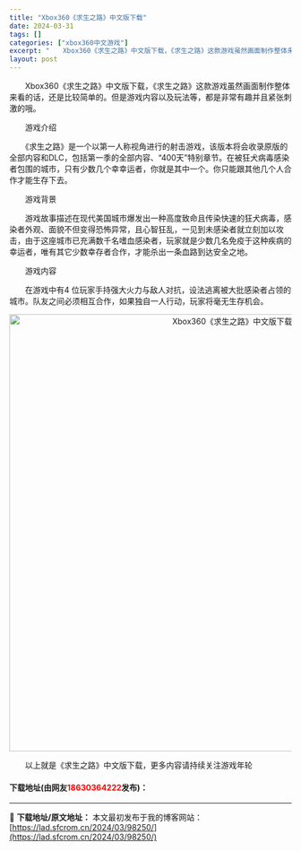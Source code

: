 ```yaml
---
title: "Xbox360《求生之路》中文版下载"
date: 2024-03-31
tags: []
categories: ["xbox360中文游戏"]
excerpt: "　　Xbox360《求生之路》中文版下载，《求生之路》这款游戏虽然画面制作整体来看的话，还是比较简单的。但是游戏内容以及玩法等，都是非常有趣并且紧张刺激的哦。 　　游戏介绍 　　《求生之路》是一个以第一人称视角进行的射击游戏，该版本将会收录原版的全部内容和DLC，包括第一季的全部内容、&ldquo;&hellip;"
layout: post
---
```


 <p>　　Xbox360《求生之路》中文版下载，《求生之路》这款游戏虽然画面制作整体来看的话，还是比较简单的。但是游戏内容以及玩法等，都是非常有趣并且紧张刺激的哦。</p> <p>　　游戏介绍</p> <p>　　《求生之路》是一个以第一人称视角进行的射击游戏，该版本将会收录原版的全部内容和DLC，包括第一季的全部内容、&ldquo;400天&rdquo;特别章节。在被狂犬病毒感染者包围的城市，只有少数几个幸幸运者，你就是其中一个。你只能跟其他几个人合作才能生存下去。</p> <p>　　游戏背景</p> <p>　　游戏故事描述在现代美国城市爆发出一种高度致命且传染快速的狂犬病毒，感染者外观、面貌不但变得恐怖异常，且心智狂乱，一见到未感染者就立刻加以攻击，由于这座城市已充满数千名嗜血感染者，玩家就是少数几名免疫于这种疾病的幸运者，唯有其它少数幸存者合作，才能杀出一条血路到达安全之地。</p> <p>　　游戏内容</p> <p>　　在游戏中有4 位玩家手持强大火力与敌人对抗，设法逃离被大批感染者占领的城市。队友之间必须相互合作，如果独自一人行动，玩家将毫无生存机会。</p> <p align="center"><img align="" border="0" src="https://lad.sfcrom.cn/wp-content/uploads/2024/03/20240330_66083df69df11.jpg" width="780" alt="Xbox360《求生之路》中文版下载" /></p> <p>　　以上就是《求生之路》中文版下载，更多内容请持续关注游戏年轮</p> <p><h4>下载地址(由网友<font color="red">18630364222</font>发布)：</h4></p> 

---
📖 **下载地址/原文地址：** 本文最初发布于我的博客网站：[https://lad.sfcrom.cn/2024/03/98250/](https://lad.sfcrom.cn/2024/03/98250/)
